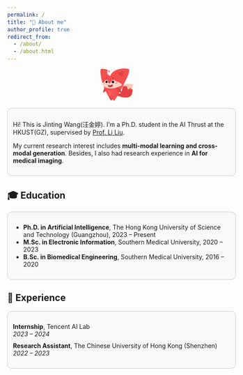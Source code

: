 ```yaml
---
permalink: /
title: "🤖 About me"
author_profile: true
redirect_from: 
  - /about/
  - /about.html
---
```

<p align="center">
  <img src="images/53.png" alt="About me banner" width="15%">
</p>

<div style="border: 1px solid #ccc; border-radius: 10px; padding: 12px; background-color: #f9f9f9;width: 99%; margin: 0 auto">
  <p>Hi! This is Jinting Wang(汪金婷). I’m a Ph.D. student in the AI Thrust at the HKUST(GZ), supervised by <a href="https://scholar.google.com/citations?user=KQ2S01UAAAAJ&hl=en">Prof. Li Liu</a>.</p>
  <p>My current research interest includes <strong> multi-modal learning and cross-modal generation</strong>. Besides, I also had research experience in <strong> AI for medical imaging</strong>.</p>
</div>

<h2>🎓 Education</h2>
<div style="border: 1px solid #ccc; border-radius: 10px; padding: 12px; background-color: #f9f9f9; width: 99%; margin: 10px auto;">
  <ul>
    <li><strong>Ph.D. in Artificial Intelligence</strong>, The Hong Kong University of Science and Technology (Guangzhou), 2023 – Present</li>
    <li><strong>M.Sc. in Electronic Information</strong>, Southern Medical University, 2020 – 2023</li>
    <li><strong>B.Sc. in Biomedical Engineering</strong>, Southern Medical University, 2016 – 2020</li>
  </ul>
</div>

<h2>💼 Experience</h2>
<div style="border: 1px solid #ccc; border-radius: 10px; padding: 12px; background-color: #f9f9f9; width: 99%; margin: 10px auto;">
  <ul style="list-style-type: none; padding-left: 0;">
    <li style="margin-bottom: 10px;">
      <strong>Internship</strong>, Tencent AI Lab<br>
      <em>2023 – 2024</em>
    </li>
    <li>
      <strong>Research Assistant</strong>, The Chinese University of Hong Kong (Shenzhen)<br>
      <em>2022 – 2023</em>
    </li>
  </ul>
</div>





